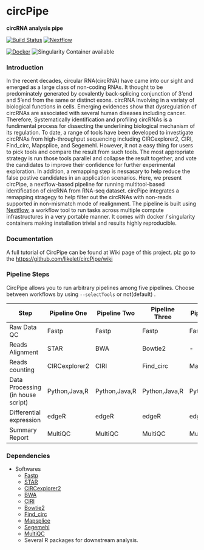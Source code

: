 # circPipe
**circRNA analysis pipe**

[![Build Status](https://travis-ci.org/likelet/cirpipe.svg?branch=master)](https://travis-ci.org/likelet/cirpipe)
[![Nextflow](https://img.shields.io/badge/nextflow-%E2%89%A50.32.0-brightgreen.svg)](https://www.nextflow.io/)

[![Docker](https://img.shields.io/docker/automated/likelet/cirpipe.svg)](https://hub.docker.com/r/likelet/cirpipe)
![Singularity Container available](
https://img.shields.io/badge/singularity-available-7E4C74.svg)

### Introduction
In the recent decades, circular RNA(circRNA) have came into our sight and emerged as a large class of non-coding RNAs. It thought to be predominately generated by covalently back-splicing conjunction of 3’end and 5’end from the same or distinct exons. circRNA involving in a variaty of biological functions in cells. Emerging evidences show that dysregulation of circRNAs are associated with several human diseases including cancer. Therefore, Systematically identification and profiling circRNAs is a fundimental process for  dissecting the underlining biological mechanism of its regulation. To date, a range of tools have been developed to investigate circRNAs from high-throughput sequencing including CIRCexplorer2, CIRI, Find_circ, Mapsplice, and Segemehl. However, it not a easy thing for users to pick tools and compare the result from such tools. The most appropriate strategy is run those tools parallel and collapse the result together, and vote the candidates to improve their confidence for further experimental exploration. In addition, a remapping step is nessasary to help reduce the false postive candidates in an application scenarios. Here, we present circPipe, a nextflow-based pipeline for running multitool-based identification of circRNA from RNA-seq dataset. circPipe integrates a remapping stragegy to help filter out the circRNAs with non-reads supported in non-mismatch mode of realignment. The pipeline is built using [Nextflow](https://www.nextflow.io), a workflow tool to run tasks across multiple compute infrastructures in a very portable manner. It comes with docker / singularity containers making installation trivial and results highly reproducible.


### Documentation   

A full tutorial of CircPipe can be found at Wiki page of this project. plz go to the https://github.com/likelet/circPipe/wiki


### Pipeline Steps

CircPipe allows you to run arbitrary pipelines among five pipelines.
Choose between workflows by using `--selectTools` or not(default) .

| Step                                         | Pipeline One     | Pipeline Two          | Pipeline Three        | Pipeline Four         | Pipeline Five         |
|----------------------------------------------|------------------|-----------------------|-----------------------|-----------------------|-----------------------|
| Raw Data QC                                  | Fastp            | Fastp                 | Fastp                 | Fastp                 | Fastp                 |
| Reads Alignment                              | STAR             | BWA                   | Bowtie2               | -                     | -                     |
| Reads counting                               | CIRCexplorer2    | CIRI                  | Find_circ             | Mapsplice             | Segemehl              |
| Data Processing (in house script)            | Python,Java,R    | Python,Java,R         | Python,Java,R         | Python,Java,R         | Python,Java,R         |
| Differential expression                      | edgeR            | edgeR                 | edgeR                 | edgeR                 | edgeR                 |
| Summary Report                               | MultiQC          | MultiQC               | MultiQC               | MultiQC               | MultiQC               |


### Dependencies
* Softwares
    * [Fastp](https://github.com/OpenGene/fastp)
    * [STAR](https://github.com/alexdobin/STAR)
    * [CIRCexplorer2](https://github.com/YangLab/CIRCexplorer2)
    * [BWA](https://github.com/lh3/bwa)
    * [CIRI](http://sourceforge.net/projects/ciri)
    * [Bowtie2](https://github.com/BenLangmead/bowtie2)
    * [Find_circ](https://github.com/marvin-jens/find_circ)
    * [Mapsplice](http://www.netlab.uky.edu/p/bioinfo/MapSplice2)
    * [Segemehl](http://www.bioinf.uni-leipzig.de/Software/segemehl/)
    * [MultiQC](https://github.com/ewels/MultiQC)
    * Several R packages for downstream analysis.

